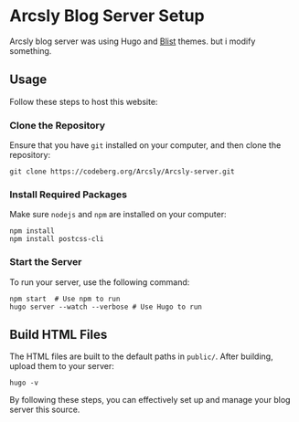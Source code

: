 # Arcsly Blog Server Setup

Arcsly blog server was using Hugo and [Blist](https://blist.vercel.app/en/) themes. but i modify something.

## Usage

Follow these steps to host this website:

### Clone the Repository

Ensure that you have `git` installed on your computer, and then clone the repository:

```shell
git clone https://codeberg.org/Arcsly/Arcsly-server.git
```

### Install Required Packages

Make sure `nodejs` and `npm` are installed on your computer:

```shell
npm install
npm install postcss-cli
```

### Start the Server

To run your server, use the following command:

```shell
npm start  # Use npm to run
hugo server --watch --verbose # Use Hugo to run
```

## Build HTML Files

The HTML files are built to the default paths in `public/`. After building, upload them to your server:

```shell
hugo -v
```

By following these steps, you can effectively set up and manage your blog server this source.